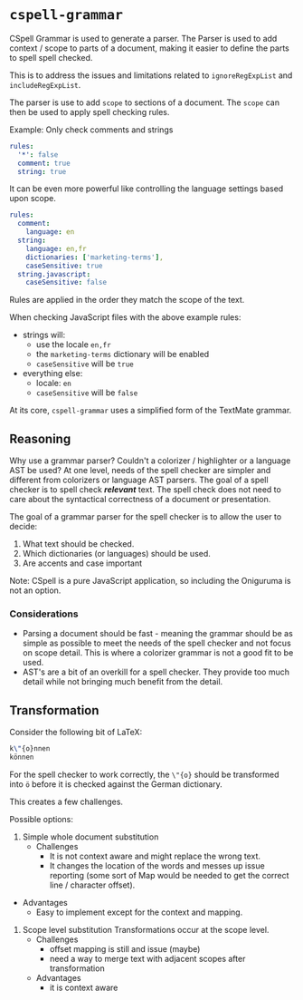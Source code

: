 # `cspell-grammar`

CSpell Grammar is used to generate a parser. The Parser is used to add context / scope to parts of a document, making it easier to define the parts to spell spell checked.

This is to address the issues and limitations related to `ignoreRegExpList` and `includeRegExpList`.

The parser is use to add `scope` to sections of a document. The `scope` can then be used to apply spell checking rules.

Example: Only check comments and strings

```yaml
rules:
  '*': false
  comment: true
  string: true
```

It can be even more powerful like controlling the language settings based upon scope.

```yaml
rules:
  comment:
    language: en
  string:
    language: en,fr
    dictionaries: ['marketing-terms'],
    caseSensitive: true
  string.javascript:
    caseSensitive: false
```

Rules are applied in the order they match the scope of the text.

When checking JavaScript files with the above example rules:

- strings will:
  - use the locale `en,fr`
  - the `marketing-terms` dictionary will be enabled
  - `caseSensitive` will be `true`
- everything else:
  - locale: `en`
  - `caseSensitive` will be `false`

At its core, `cspell-grammar` uses a simplified form of the TextMate grammar.

## Reasoning

Why use a grammar parser? Couldn't a colorizer / highlighter or a language AST be used?
At one level, needs of the spell checker are simpler and different from colorizers or language AST parsers.
The goal of a spell checker is to spell check **_relevant_** text. The spell check does not need to care about
the syntactical correctness of a document or presentation.

The goal of a grammar parser for the spell checker is to allow the user to decide:

1. What text should be checked.
1. Which dictionaries (or languages) should be used.
1. Are accents and case important

Note: CSpell is a pure JavaScript application, so including the Oniguruma is not an option.

### Considerations

- Parsing a document should be fast - meaning the grammar should be as simple as possible to meet
  the needs of the spell checker and not focus on scope detail. This is where a colorizer grammar is
  not a good fit to be used.
- AST's are a bit of an overkill for a spell checker. They provide too much detail while not bringing much benefit
  from the detail.

## Transformation

Consider the following bit of LaTeX:

```latex
k\"{o}nnen
können
```

<!--- cspell:ignore können nnen   -->

For the spell checker to work correctly, the `\"{o}` should be transformed into `ö` before it is checked against the German dictionary.

This creates a few challenges.

Possible options:

1. Simple whole document substitution
   - Challenges
     - It is not context aware and might replace the wrong text.
     - It changes the location of the words and messes up issue reporting (some sort of Map would be needed to get the correct line / character offset).

- Advantages
  - Easy to implement except for the context and mapping.

1. Scope level substitution
   Transformations occur at the scope level.
   - Challenges
     - offset mapping is still and issue (maybe)
     - need a way to merge text with adjacent scopes after transformation
   - Advantages
     - it is context aware
